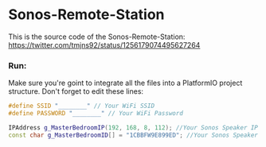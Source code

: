 # Sonos-Remote-Station
This is the source code of the Sonos-Remote-Station: https://twitter.com/tmjns92/status/1256179074495627264 

### Run:
Make sure you're goint to integrate all the files into a PlatformIO project structure. Don't forget to edit these lines:

```c++
#define SSID "________" // Your WiFi SSID
#define PASSWORD "________" // Your WiFi Password

IPAddress g_MasterBedroomIP(192, 168, 8, 112); //Your Sonos Speaker IP
const char g_MasterBedroomID[] = "1CBBFW9E899ED"; //Your Sonos Speaker ID
```
